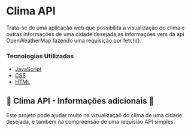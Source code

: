 # Clima API

 Trata-se de uma aplicação web que possibilita a visualização do clima e outras informações de uma cidade desejada,as informações vem da api OpenWeatherMap fazendo uma requisição por fetch().


### Tecnologias Utilizadas

* [JavaScript](https://developer.mozilla.org/en-US/docs/Web/JavaScript)
* [CSS](https://developer.mozilla.org/en-US/docs/Web/CSS)
* [HTML](https://developer.mozilla.org/en-US/docs/Web/HTML)



## 📌 Clima API - Informações adicionais 📌

Este projeto pode ajudar muito na vizualizaçaõ do clima de uma cidade desejada, e tambem na compreensão de uma requisião API simples.
